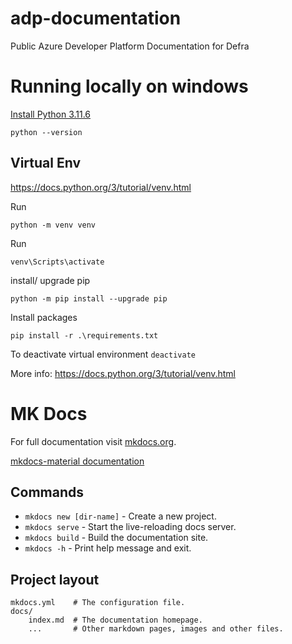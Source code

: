 # adp-documentation

Public Azure Developer Platform Documentation for Defra

# Running locally on windows

[Install Python 3.11.6](https://www.python.org/downloads/release/python-3116/)

```
python --version
```

## Virtual Env

https://docs.python.org/3/tutorial/venv.html

Run

```
python -m venv venv
```

Run

```
venv\Scripts\activate
```

install/ upgrade pip

```
python -m pip install --upgrade pip
```

Install packages

```
pip install -r .\requirements.txt
```

To deactivate virtual environment `deactivate`

More info: https://docs.python.org/3/tutorial/venv.html

# MK Docs

For full documentation visit [mkdocs.org](https://www.mkdocs.org).

[mkdocs-material documentation](https://squidfunk.github.io/mkdocs-material/reference/)

## Commands

* `mkdocs new [dir-name]` - Create a new project.
* `mkdocs serve` - Start the live-reloading docs server.
* `mkdocs build` - Build the documentation site.
* `mkdocs -h` - Print help message and exit.

## Project layout

    mkdocs.yml    # The configuration file.
    docs/
        index.md  # The documentation homepage.
        ...       # Other markdown pages, images and other files.

